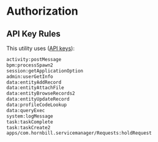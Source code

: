# Authorization

## API Key Rules
This utility uses ([API keys](https://docs.hornbill.com/esp-fundamentals/security/api-keys)):
```cmd
activity:postMessage
bpm:processSpawn2
session:getApplicationOption
admin:userGetInfo
data:entityAddRecord
data:entityAttachFile
data:entityBrowseRecords2
data:entityUpdateRecord
data:profileCodeLookup
data:queryExec
system:logMessage
task:taskComplete
task:taskCreate2
apps/com.hornbill.servicemanager/Requests:holdRequest
```